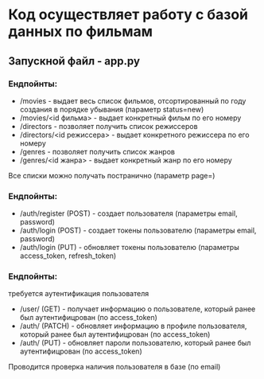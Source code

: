 # Код осуществляет работу с базой данных по фильмам
## Запускной файл - app.py
### Ендпойнты:
- /movies - выдает весь список фильмов, отсортированный по году создания в порядке убывания (параметр status=new)
- /movies/<id фильма> - выдает конкретный фильм по его номеру
- /directors - позволяет получить список режиссеров
- /directors/<id режиссера> - выдает конкретного режиссера по его номеру
- /genres - позволяет получить список жанров
- /genres/<id жанра> - выдает конкретный жанр по его номеру

Все списки можно получать постранично (параметр page=)

### Ендпойнты:
- /auth/register (POST) - создает пользователя (параметры email, password)
- /auth/login (POST) - создает токены пользователю (параметры email, password)
- /auth/login (PUT) - обновляет токены пользователю (параметры access_token, refresh_token)

### Ендпойнты:
требуется аутентификация пользователя
- /user/ (GET) - получает информацию о пользователе, который ранее был аутентифицрован (по access_token)
- /auth/ (PATCH) - обновляет информацию в профиле пользователя, который ранее был аутентифицрован (по access_token)
- /auth/ (PUT) - обновляет пароли пользователю, который ранее был аутентифицрован (по access_token)

Проводится проверка наличия пользователя в базе (по email)